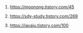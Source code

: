 1. https://moonong.tistory.com/45

2. https://sdy-study.tistory.com/269

3. https://javaju.tistory.com/100
